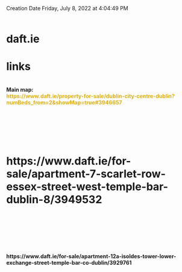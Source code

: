<div></b>Creation Date</b> Friday, July 8, 2022 at 4:04:49 PM<br></div><div><br></div><div><b><h1>daft.ie</h1></b><b><h1> links</h1></b></div>
<div><b><br></b></div>
<div><b>Main map:</b></div>
<div><b><font color="#E4AF0A">https://www.daft.ie/property-for-sale/dublin-city-centre-dublin?numBeds_from=2&ampshowMap=true#3946657</font></b><b><font color="#E4AF0A"><br></font></b></div>
<div><b><br></b></div>
<div><b><h1><br></h1></b></div>
<div><b><h1>https://www.daft.ie/for-sale/apartment-7-scarlet-row-essex-street-west-temple-bar-dublin-8/3949532</h1></b><b><h1><br></h1></b></div>
<div><b><br></b></div>
<div><b><br></b></div>
<div><b>https://www.daft.ie/for-sale/apartment-12a-isoldes-tower-lower-exchange-street-temple-bar-co-dublin/3929761</b><b><br></b></div>
<div><b><br></b></div>

